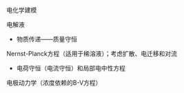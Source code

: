 电化学建模

电解液

- 物质传递——质量守恒

Nernst-Planck方程（适用于稀溶液）；考虑扩散、电迁移和对流

- 电荷守恒（电流守恒）和局部电中性方程



电极动力学（浓度依赖的B-V方程）

